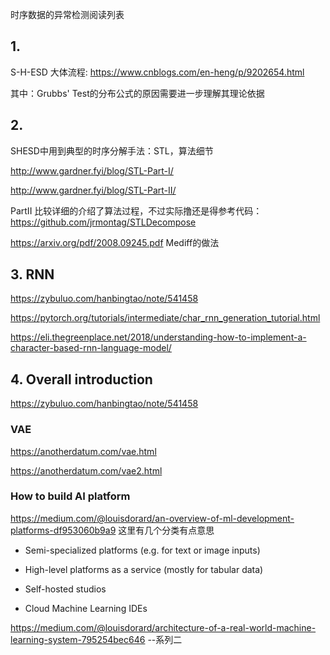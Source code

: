 时序数据的异常检测阅读列表

## 1. 
 S-H-ESD 大体流程: https://www.cnblogs.com/en-heng/p/9202654.html
 
 其中：Grubbs' Test的分布公式的原因需要进一步理解其理论依据
 
## 2.

 SHESD中用到典型的时序分解手法：STL，算法细节
 
 http://www.gardner.fyi/blog/STL-Part-I/
 
 http://www.gardner.fyi/blog/STL-Part-II/
 
 PartII 比较详细的介绍了算法过程，不过实际撸还是得参考代码： https://github.com/jrmontag/STLDecompose

 https://arxiv.org/pdf/2008.09245.pdf  Mediff的做法

## 3. RNN
 
 https://zybuluo.com/hanbingtao/note/541458
 
 https://pytorch.org/tutorials/intermediate/char_rnn_generation_tutorial.html
 
 https://eli.thegreenplace.net/2018/understanding-how-to-implement-a-character-based-rnn-language-model/
 
## 4. Overall introduction

https://zybuluo.com/hanbingtao/note/541458
 
### VAE 

https://anotherdatum.com/vae.html

https://anotherdatum.com/vae2.html

 
 
### How to build AI platform

https://medium.com/@louisdorard/an-overview-of-ml-development-platforms-df953060b9a9 这里有几个分类有点意思

- Semi-specialized platforms (e.g. for text or image inputs)

- High-level platforms as a service (mostly for tabular data)

- Self-hosted studios

- Cloud Machine Learning IDEs

https://medium.com/@louisdorard/architecture-of-a-real-world-machine-learning-system-795254bec646 --系列二




